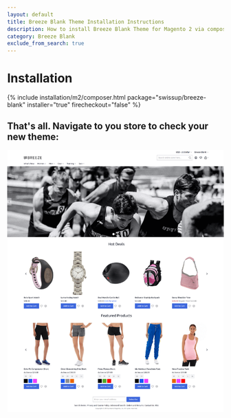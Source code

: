 ```yaml
---
layout: default
title: Breeze Blank Theme Installation Instructions
description: How to install Breeze Blank Theme for Magento 2 via composer
category: Breeze Blank
exclude_from_search: true
---
```


# Installation

{% include installation/m2/composer.html package="swissup/breeze-blank" installer="true" firecheckout="false" %}

## That's all. Navigate to you store to check your new theme:

![Homepage screenshot](/images/m2/themes/breeze-blank/homepage.png)
